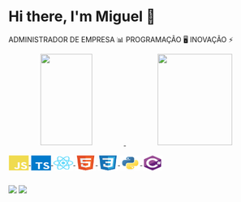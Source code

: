 # Hi there, I'm Miguel 👋

ADMINISTRADOR DE EMPRESA 📊
PROGRAMAÇÃO 🖥️ 
INOVAÇÃO ⚡


<div align="center">
  <a href="https://github.com/MiguelDamascena">
  <img height="180em" width="45%" src="https://github-readme-stats.vercel.app/api?username=MiguelAllison&show_icons=true&theme=darke&include_all_commits=true&count_private=true"/>
  <img height="180em" width="54%" src="https://github-readme-stats.vercel.app/api/top-langs/?username=MiguelAllison&layout=compact&langs_count=7&theme=dark"/>
</div>

<div style="display: inline_block"><br>
  
  <img align="center" alt="Miguel-Js" height="30" width="40" src="https://raw.githubusercontent.com/devicons/devicon/master/icons/javascript/javascript-plain.svg">
  <img align="center" alt="Miguel-Ts" height="30" width="40" src="https://raw.githubusercontent.com/devicons/devicon/master/icons/typescript/typescript-plain.svg">
  <img align="center" alt="Miguel-React" height="30" width="40" src="https://raw.githubusercontent.com/devicons/devicon/master/icons/react/react-original.svg">
  <img align="center" alt="Miguel-HTML" height="30" width="40" src="https://raw.githubusercontent.com/devicons/devicon/master/icons/html5/html5-original.svg">
  <img align="center" alt="Miguel-CSS" height="30" width="40" src="https://raw.githubusercontent.com/devicons/devicon/master/icons/css3/css3-original.svg">
  <img align="center" alt="Miguel-Python" height="30" width="40" src="https://raw.githubusercontent.com/devicons/devicon/master/icons/python/python-original.svg">
  <img align="center" alt="Miguel-Csharp" height="30" width="40" src="https://raw.githubusercontent.com/devicons/devicon/master/icons/csharp/csharp-original.svg">
  
</div>

##
 
<div> 
  
<a href="https://www.linkedin.com/in/miguel-allison-damascena-silva-043221200/" target="_blank"><img src="https://img.shields.io/badge/-LinkedIn-%230077B5?style=for-the-badge&logo=linkedin&logoColor=white" target="_blank"></a>
  <a href = "mailto:miguelallison083@gmail.com"><img src="https://img.shields.io/badge/-Gmail-%23333?style=for-the-badge&logo=gmail&logoColor=white" target="_blank"></a>
 


